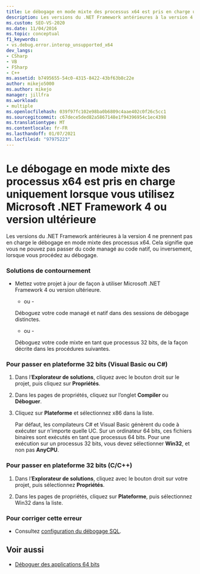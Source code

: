 ```yaml
---
title: Le débogage en mode mixte des processus x64 est pris en charge uniquement lorsque vous utilisez Microsoft .NET Framework 4 ou version ultérieure
description: Les versions du .NET Framework antérieures à la version 4 ne prennent pas en charge le débogage en mode mixte des processus x64. Consultez cet article pour obtenir des solutions de contournement.
ms.custom: SEO-VS-2020
ms.date: 11/04/2016
ms.topic: conceptual
f1_keywords:
- vs.debug.error.interop_unsupported_x64
dev_langs:
- CSharp
- VB
- FSharp
- C++
ms.assetid: b7495655-54c0-4315-8422-43bf63b8c22e
author: mikejo5000
ms.author: mikejo
manager: jillfra
ms.workload:
- multiple
ms.openlocfilehash: 039f97fc102e98ba0b6809c4aae402c0f26c5cc1
ms.sourcegitcommit: c67dece5ded82a5867148e1f94396954c1ec4398
ms.translationtype: MT
ms.contentlocale: fr-FR
ms.lasthandoff: 01/07/2021
ms.locfileid: "97975223"
---
```

# <a name="mixed-mode-debugging-for-x64-processes-is-only-supported-when-using-microsoftnet-framework-4-or-greater"></a>Le débogage en mode mixte des processus x64 est pris en charge uniquement lorsque vous utilisez Microsoft .NET Framework 4 ou version ultérieure
Les versions du .NET Framework antérieures à la version 4 ne prennent pas en charge le débogage en mode mixte des processus x64. Cela signifie que vous ne pouvez pas passer du code managé au code natif, ou inversement, lorsque vous procédez au débogage.

### <a name="workarounds"></a>Solutions de contournement

- Mettez votre projet à jour de façon à utiliser Microsoft .NET Framework 4 ou version ultérieure.

     - ou -

     Déboguez votre code managé et natif dans des sessions de débogage distinctes.

     - ou -

     Déboguez votre code mixte en tant que processus 32 bits, de la façon décrite dans les procédures suivantes.

### <a name="to-change-the-platform-to-32-bit-visual-basic-or-c"></a>Pour passer en plateforme 32 bits (Visual Basic ou C#)

1. Dans l’**Explorateur de solutions**, cliquez avec le bouton droit sur le projet, puis cliquez sur **Propriétés**.

2. Dans les pages de propriétés, cliquez sur l’onglet **Compiler** ou **Déboguer**.

3. Cliquez sur **Plateforme** et sélectionnez x86 dans la liste.

     Par défaut, les compilateurs C# et Visual Basic génèrent du code à exécuter sur n'importe quelle UC. Sur un ordinateur 64 bits, ces fichiers binaires sont exécutés en tant que processus 64 bits. Pour une exécution sur un processus 32 bits, vous devez sélectionner **Win32**, et non pas **AnyCPU**.

### <a name="to-change-the-platform-to-32-bit-cc"></a>Pour passer en plateforme 32 bits (C/C++)

1. Dans l’**Explorateur de solutions**, cliquez avec le bouton droit sur votre projet, puis sélectionnez **Propriétés**.

2. Dans les pages de propriétés, cliquez sur **Plateforme**, puis sélectionnez Win32 dans la liste.

### <a name="to-correct-this-error"></a>Pour corriger cette erreur

- Consultez [configuration du débogage SQL](/previous-versions/visualstudio/visual-studio-2010/s4sszxst(v=vs.100)).

## <a name="see-also"></a>Voir aussi
- [Déboguer des applications 64 bits](../debugger/debug-64-bit-applications.md)